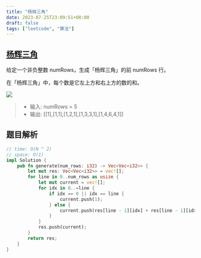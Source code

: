 ```yaml
---
title: "杨辉三角"
date: 2023-07-25T23:09:51+08:00
draft: false
tags: ["leetcode", "算法"]
---
```


## [杨辉三角](https://leetcode.cn/problems/pascals-triangle/)

给定一个非负整数 numRows，生成「杨辉三角」的前 numRows 行。

在「杨辉三角」中，每个数是它左上方和右上方的数的和。

![](https://pic.leetcode-cn.com/1626927345-DZmfxB-PascalTriangleAnimated2.gif)

>- 输入: numRows = 5
>- 输出: [[1],[1,1],[1,2,1],[1,3,3,1],[1,4,6,4,1]]

## 题目解析

```rust
// time: O(N ^ 2)
// space: O(1)
impl Solution {
    pub fn generate(num_rows: i32) -> Vec<Vec<i32>> {
        let mut res: Vec<Vec<i32>> = vec![];
        for line in 0..num_rows as usize {
            let mut current = vec![];
            for idx in 0..=line {
                if idx == 0 || idx == line {
                    current.push(1);
                } else {
                    current.push(res[line - 1][idx] + res[line - 1][idx - 1])
                }
            }
            res.push(current);
        }
        return res;
    }
}
```

